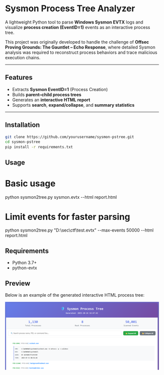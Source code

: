 # Sysmon Process Tree Analyzer

A lightweight Python tool to parse **Windows Sysmon EVTX** logs and visualize **process creation (EventID=1)** events as an interactive process tree.

This project was originally developed to handle the challenge of **Offsec Proving Grounds: The Gauntlet – Echo Response**,  where detailed Sysmon analysis was required to reconstruct process behaviors and trace malicious execution chains.

---

##  Features
- Extracts **Sysmon EventID=1** (Process Creation)
- Builds **parent–child process trees**
- Generates an **interactive HTML report**
- Supports **search**, **expand/collapse**, and **summary statistics**

---

##  Installation

```bash
git clone https://github.com/yourusername/sysmon-pstree.git
cd sysmon-pstree
pip install -r requirements.txt
```

##  Usage
# Basic usage
python sysmon2tree.py sysmon.evtx --html report.html

# Limit events for faster parsing
python sysmon2tree.py "D:\sec\ctf\test.evtx" --max-events 50000 --html report.html

## Requirements
- Python 3.7+
- python-evtx

## Preview
Below is an example of the generated interactive HTML process tree:

![Sysmon Process Tree Screenshot](screenshot.png)